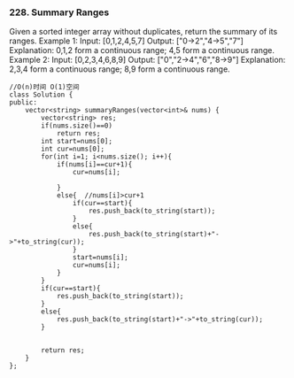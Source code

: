 ### 228. Summary Ranges
Given a sorted integer array without duplicates, return the summary of its ranges.
Example 1:
Input:  [0,1,2,4,5,7]
Output: ["0->2","4->5","7"]
Explanation: 0,1,2 form a continuous range; 4,5 form a continuous range.
Example 2:
Input:  [0,2,3,4,6,8,9]
Output: ["0","2->4","6","8->9"]
Explanation: 2,3,4 form a continuous range; 8,9 form a continuous range.
```
//O(n)时间 O(1)空间
class Solution {
public:
    vector<string> summaryRanges(vector<int>& nums) {
        vector<string> res;
        if(nums.size()==0)
            return res;
        int start=nums[0];
        int cur=nums[0];
        for(int i=1; i<nums.size(); i++){
            if(nums[i]==cur+1){
                cur=nums[i];
                
            }
            else{  //nums[i]>cur+1
                if(cur==start){
                    res.push_back(to_string(start));
                }
                else{
                    res.push_back(to_string(start)+"->"+to_string(cur));
                }
                start=nums[i];
                cur=nums[i];
            }
        }
        if(cur==start){
            res.push_back(to_string(start));
        }
        else{
            res.push_back(to_string(start)+"->"+to_string(cur));
        }

        
        return res;
    }
};
```
